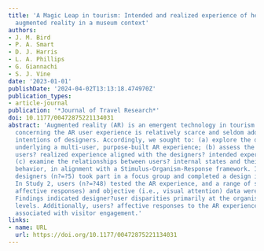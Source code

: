 ```yaml
---
title: 'A Magic Leap in tourism: Intended and realized experience of head-mounted
  augmented reality in a museum context'
authors:
- J. M. Bird
- P. A. Smart
- D. J. Harris
- L. A. Phillips
- G. Giannachi
- S. J. Vine
date: '2023-01-01'
publishDate: '2024-04-02T13:13:18.474970Z'
publication_types:
- article-journal
publication: '*Journal of Travel Research*'
doi: 10.1177/00472875221134031
abstract: 'Augmented reality (AR) is an emergent technology in tourism. However, research
  concerning the AR user experience is relatively scarce and seldom addresses the
  intentions of designers. Accordingly, we sought to: (a) explore the design intentions
  underlying a multi-user, purpose-built AR experience; (b) assess the extent to which
  users? realized experience aligned with the designers? intended experience; and
  (c) examine the relationships between users? internal states and their associated
  behavior, in alignment with a Stimulus-Organism-Response framework. In Study 1,
  designers (n?=?5) took part in a focus group and completed a design intentions survey.
  In Study 2, users (n?=?48) tested the AR experience, and a range of subjective (e.g.,
  affective responses) and objective (i.e., visual attention) data were recorded.
  Findings indicated designer?user disparities primarily at the organism and response
  levels. Additionally, users? affective responses to the AR experience were strongly
  associated with visitor engagement.'
links:
- name: URL
  url: https://doi.org/10.1177/00472875221134031
---
```

